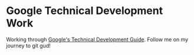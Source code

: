 # Google Technical Development Work

Working through [Google's Technical Development Guide](https://techdevguide.withgoogle.com/). Follow me on my journey to git gud!

